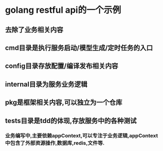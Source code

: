 # golang restful api的一个示例
## 去除了业务相关内容

## cmd目录是执行服务启动/模型生成/定时任务的入口
## config目录存放配置/编译发布相关内容
## internal目录为服务业务逻辑
## pkg是框架相关内容,可以独立为一个仓库
## tests目录是tdd的体现,存放服务中的各种测试

### 业务编写中,主要依赖appContext,可以专注于业务逻辑,appContext中包含了外部资源操作,数据库,redis,文件等.